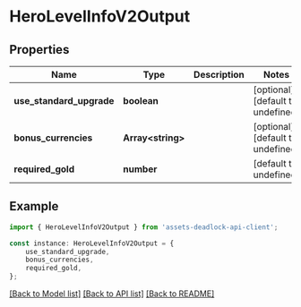 # HeroLevelInfoV2Output


## Properties

Name | Type | Description | Notes
------------ | ------------- | ------------- | -------------
**use_standard_upgrade** | **boolean** |  | [optional] [default to undefined]
**bonus_currencies** | **Array&lt;string&gt;** |  | [optional] [default to undefined]
**required_gold** | **number** |  | [default to undefined]

## Example

```typescript
import { HeroLevelInfoV2Output } from 'assets-deadlock-api-client';

const instance: HeroLevelInfoV2Output = {
    use_standard_upgrade,
    bonus_currencies,
    required_gold,
};
```

[[Back to Model list]](../README.md#documentation-for-models) [[Back to API list]](../README.md#documentation-for-api-endpoints) [[Back to README]](../README.md)

